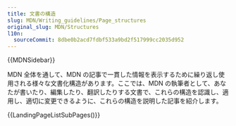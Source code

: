 ```yaml
---
title: 文書の構造
slug: MDN/Writing_guidelines/Page_structures
original_slug: MDN/Structures
l10n:
  sourceCommit: 8dbe0b2acd7fdbf533a9bd2f517999cc2035d952
---
```


{{MDNSidebar}}

MDN 全体を通して、MDN の記事で一貫した情報を表示するために繰り返し使用される様々な文書化構造があります。ここでは、MDN の執筆者として、あなたが書いたり、編集したり、翻訳したりする文書で、これらの構造を認識し、適用し、適切に変更できるように、これらの構造を説明した記事を紹介します。

{{LandingPageListSubPages()}}
